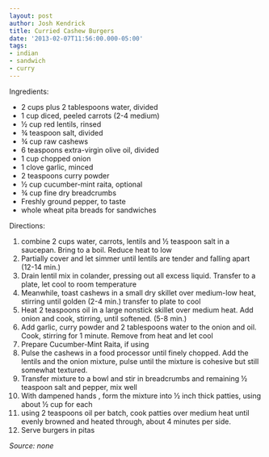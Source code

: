 ```yaml
---
layout: post
author: Josh Kendrick
title: Curried Cashew Burgers
date: '2013-02-07T11:56:00.000-05:00'
tags:
- indian
- sandwich
- curry
---
```


Ingredients:
* 2 cups plus 2 tablespoons water, divided
* 1 cup diced, peeled carrots (2-4 medium)
* ½ cup red lentils, rinsed
* ¾ teaspoon salt, divided
* ¾ cup raw cashews
* 6 teaspoons extra-virgin olive oil, divided
* 1 cup chopped onion
* 1 clove garlic, minced
* 2 teaspoons curry powder
* ½ cup cucumber-mint raita, optional
* ¾ cup fine dry breadcrumbs
* Freshly ground pepper, to taste
* whole wheat pita breads for sandwiches

Directions:
1. combine 2 cups water, carrots, lentils and ½ teaspoon salt in a saucepan. Bring to a boil. Reduce heat to low
2. Partially cover and let simmer until lentils are tender and falling apart (12-14 min.)
3. Drain  lentil mix in colander, pressing out all excess liquid. Transfer to a plate, let cool to room temperature
4. Meanwhile, toast cashews in a small dry skillet over medium-low heat, stirring until golden (2-4 min.) transfer to plate to cool
5. Heat 2 teaspoons oil in a large nonstick skillet over medium heat. Add onion and cook, stirring, until softened. (5-8 min.)
6. Add garlic, curry powder and 2 tablespoons water to the onion and oil. Cook, stirring for 1 minute. Remove from heat and let cool
7. Prepare Cucumber-Mint Raita, if using
8. Pulse the cashews in a food processor until finely chopped. Add the lentils and the onion mixture, pulse until the mixture is cohesive but still somewhat textured.
9. Transfer mixture to a bowl and stir in breadcrumbs and remaining ½ teaspoon salt and pepper, mix well
10. With dampened hands , form the mixture into ½ inch thick patties, using about ½ cup for each
11. using 2 teaspoons oil per batch, cook patties over medium heat until evenly browned and heated through, about 4 minutes per side.
12. Serve burgers in pitas

*Source: none*